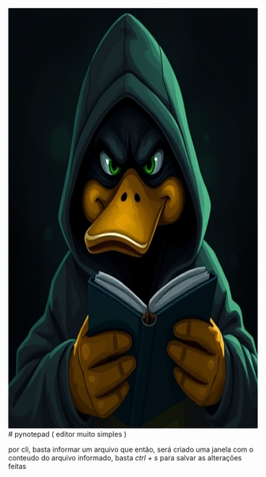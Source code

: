 <img src="img.png" alt='imagem de capa' style="width:850px; height: 850px;">
# pynotepad ( editor muito simples )

por cli, basta informar um arquivo que então, será criado uma janela com 
o conteudo do arquivo informado, basta *ctrl + s* para salvar as alterações 
feitas
